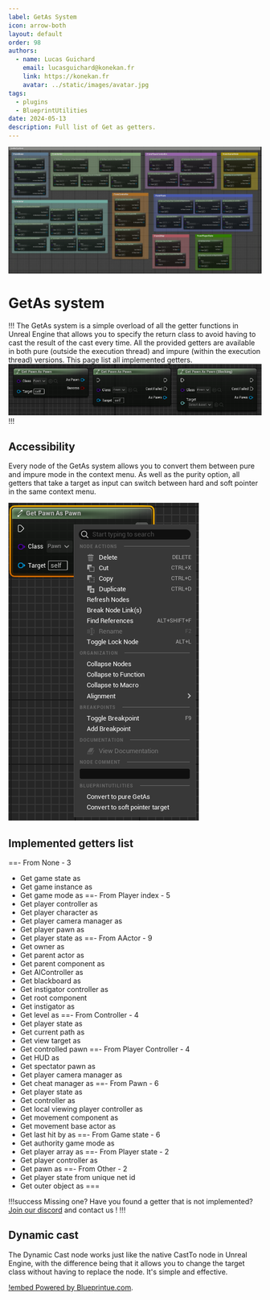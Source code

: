 ```yaml
---
label: GetAs System
icon: arrow-both
layout: default
order: 98
authors:
  - name: Lucas Guichard
    email: lucasguichard@konekan.fr
    link: https://konekan.fr
    avatar: ../static/images/avatar.jpg
tags:
  - plugins
  - BlueprintUtilities
date: 2024-05-13
description: Full list of Get as getters.
---
```


![](../static/images/bu_getterslist.png)

# GetAs system

!!!
The GetAs system is a simple overload of all the getter functions in Unreal Engine that allows you to specify the return class to avoid having to cast the result of the cast every time. All the provided getters are available in both pure (outside the execution thread) and impure (within the execution thread) versions. This page list all implemented getters.
![](../static/images/bu_getters_threeforms.png)
!!!

## Accessibility

Every node of the GetAs system allows you to convert them between pure and impure mode in the context menu. As well as the purity option, all getters that take a target as input can switch between hard and soft pointer in the same context menu.

![](../static/images/bu_getters_contextmenu.png)


## Implemented getters list

==- From None - 3
- Get game state as
- Get game instance as
- Get game mode as
==- From Player index - 5
- Get player controller as
- Get player character as
- Get player camera manager as
- Get player pawn as
- Get player state as
==- From AActor - 9
- Get owner as
- Get parent actor as
- Get parent component as
- Get AIController as
- Get blackboard as
- Get instigator controller as
- Get root component
- Get instigator as
- Get level as
==- From Controller - 4
- Get player state as
- Get current path as
- Get view target as
- Get controlled pawn
==- From Player Controller - 4
- Get HUD as 
- Get spectator pawn as
- Get player camera manager as
- Get cheat manager as
==- From Pawn - 6
- Get player state as
- Get controller as
- Get local viewing player controller as
- Get movement component as
- Get movement base actor as
- Get last hit by as
==- From Game state - 6
- Get authority game mode as
- Get player array as
==- From Player state - 2
- Get player controller as
- Get pawn as
==- From Other - 2
- Get player state from unique net id
- Get outer object as
===

!!!success Missing one?
Have you found a getter that is not implemented? <a href= "https://discord.gg/8qeGBsw7gn" target="_blank">Join our discord</a> and contact us ! 
!!!

## Dynamic cast

The Dynamic Cast node works just like the native CastTo node in Unreal Engine, with the difference being that it allows you to change the target class without having to replace the node. It's simple and effective.


[!embed Powered by <a href="https://blueprintue.com" target="_blank">Blueprintue.com</a>.](https://blueprintue.com/render/ki1qpxva/)